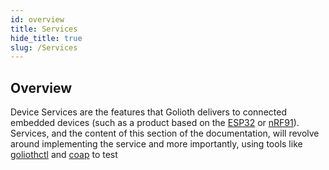 ```yaml
---
id: overview
title: Services
hide_title: true
slug: /Services
---
```


## Overview

Device Services are the features that Golioth delivers to connected embedded devices (such as a product based on the [ESP32](/hardware/esp32) or [nRF91](/hardware/nrf91)). Services, and the content of this section of the documentation, will revolve around implementing the service and more importantly, using tools like [goliothctl](/reference/command-line-tools/goliothctl/goliothctl/) and [coap](/reference/command-line-tools/coap/coap/) to test
